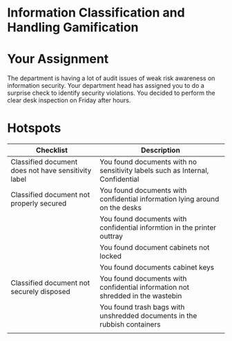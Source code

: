 
# Information Classification and Handling Gamification

# Your Assignment
The department is having a lot of audit issues of weak risk awareness on information security. Your department head has assigned you to do a surprise check to identify security violations. You decided to perform the clear desk inspection on Friday after hours.


# Hotspots

| Checklist                                | Description                |
| ------------------------------------------ | ---------------------------------- |
| Classified document does not have sensitivity label | You found documents with no sensitivity labels such as Internal, Confidential  |
| Classified document not properly secured  | You found documents with confidential information lying around on the desks |
|                                                    | You found documents with confidential informtion in the printer outtray |
|                                                    | You found document cabinets not locked |
|                                                    | You found documents cabinet keys|
| Classified document not securely disposed  | You found documents with confidential information not shredded in the wastebin|
|                                            | You found trash bags with unshredded documents in the rubbish containers|
|   | |
